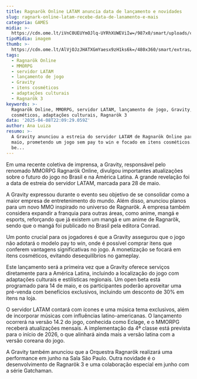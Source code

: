 ```yaml
---
title: Ragnarök Online LATAM anuncia data de lançamento e novidades
slug: ragnark-online-latam-recebe-data-de-lanamento-e-mais
categoria: GAMES
midia: >-
  https://cdn.ome.lt/iVnC0UEUYmOJlq-UYRhXUWEViIw=/987x0/smart/uploads/conteudo/fotos/Design_sem_nome_-_2025-04-08T184639.330.png
tipoMidia: imagem
thumb: >-
  https://cdn.ome.lt/AlVjOJzJHATXGmYaesx9zH1ks6k=/480x360/smart/extras/conteudos/Design_sem_nome_-_2025-04-08T184639.330.png
tags:
  - Ragnarök Online
  - MMORPG
  - servidor LATAM
  - lançamento de jogo
  - Gravity
  - itens cosméticos
  - adaptações culturais
  - Ragnarök 3
keywords: >-
  Ragnarök Online, MMORPG, servidor LATAM, lançamento de jogo, Gravity, itens
  cosméticos, adaptações culturais, Ragnarök 3
data: '2025-04-08T22:09:29.059Z'
author: Ana Luiza
resumo: >-
  A Gravity anunciou a estreia do servidor LATAM de Ragnarök Online para 28 de
  maio, prometendo um jogo sem pay to win e focado em itens cosméticos. Um open
  be...
---
```


Em uma recente coletiva de imprensa, a Gravity, responsável pelo renomado MMORPG Ragnarök Online, divulgou importantes atualizações sobre o futuro do jogo no Brasil e na América Latina. A grande revelação foi a data de estreia do servidor LATAM, marcada para 28 de maio.

A Gravity expressou durante o evento seu objetivo de se consolidar como a maior empresa de entretenimento do mundo. Além disso, anunciou planos para um novo MMO inspirado no universo de Ragnarök. A empresa também considera expandir a franquia para outras áreas, como anime, mangá e esports, reforçando que já existem um mangá e um anime de Ragnarök, sendo que o mangá foi publicado no Brasil pela editora Conrad.

Um ponto crucial para os jogadores é que a Gravity assegurou que o jogo não adotará o modelo pay to win, onde é possível comprar itens que conferem vantagens significativas no jogo. A monetização se focará em itens cosméticos, evitando desequilíbrios no gameplay.

Este lançamento será a primeira vez que a Gravity oferece serviços diretamente para a América Latina, incluindo a localização do jogo com adaptações culturais e estilísticas regionais. Um open beta está programado para 14 de maio, e os participantes poderão aproveitar uma pré-venda com benefícios exclusivos, incluindo um desconto de 30% em itens na loja.

O servidor LATAM contará com ícones e uma música tema exclusivos, além de incorporar músicas com influências latino-americanas. O lançamento ocorrerá na versão 14.2 do jogo, conhecida como Eclage, e o MMORPG receberá atualizações mensais. A implementação da 4ª classe está prevista para o início de 2026, o que alinhará ainda mais a versão latina com a versão coreana do jogo.

A Gravity também anunciou que a Orquestra Ragnarök realizará uma performance em junho na Sala São Paulo. Outra novidade é o desenvolvimento de Ragnarök 3 e uma colaboração especial em junho com a série Gatchaman.
